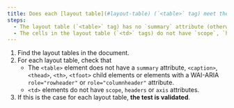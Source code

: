 ```yaml
---
title: Does each [layout table](#layout-table) (`<table>` tag) meet these conditions?
steps:
  - The layout table (`<table>` tag) has no `summary` attribute (otherwise empty) and contains no `<caption>`, `<th>`, `<thead>`, `<tfoot>` tag or tags with a WAI-ARIA `role="rowheader"`, `role="columnheader"` attribute.
  - The cells in the layout table (`<td>` tags) do not have `scope`, `headers` or `axis` attributes.
---
```


1. Find the layout tables in the document.
2. For each layout table, check that
   - The `<table>` element does not have a `summary` attribute, `<caption>`, `<thead>`, `<th>`, `<tfoot>` child elements or elements with a WAI-ARIA `role="rowheader"` or `role="columnheader"` attribute.
   - `<td>` elements do not have `scope`, `headers` or `axis` attributes.
3. If this is the case for each layout table, **the test is validated**.
